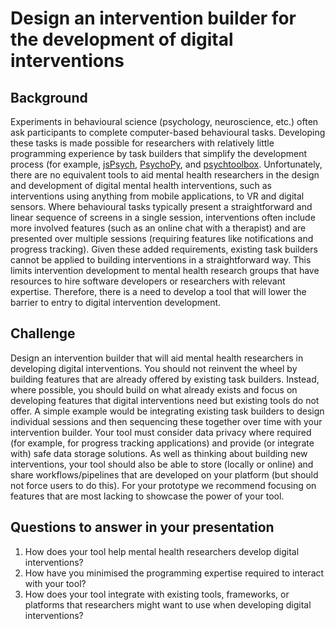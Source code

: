 # Design an intervention builder for the development of digital interventions

## Background

Experiments in behavioural science (psychology, neuroscience, etc.) often
ask participants to complete computer-based behavioural tasks. Developing these tasks is made possible for researchers with relatively little programming experience by task builders that simplify the development process (for example, [jsPsych](https://www.jspsych.org/7.3/), [PsychoPy](https://www.psychopy.org/), and [psychtoolbox](http://psychtoolbox.org/). Unfortunately, there are no equivalent tools to aid mental health researchers in the design and development of digital mental health interventions, such as interventions using anything from mobile applications, to VR and digital sensors. Where behavioural tasks typically present a straightforward and linear sequence of screens in a single session, interventions often include more involved features (such as an online chat with a therapist) and are presented over multiple sessions (requiring features like notifications and progress tracking). Given these added requirements, existing task builders cannot be applied to building interventions in a straightforward way. This limits intervention development to mental health research groups that have resources to hire software developers or researchers with relevant expertise. Therefore, there is a need to develop a tool that will lower the barrier to entry
to digital intervention development.

## Challenge

Design an intervention builder that will aid mental health researchers in developing digital interventions. You should not reinvent the wheel by building features that are already offered by existing task builders. Instead, where possible, you should build on what already exists and focus on developing features that digital interventions need but existing tools do not offer. A simple example
would be integrating existing task builders to design individual sessions and
then sequencing these together over time with your intervention builder. Your tool must consider data privacy where required (for example, for progress tracking applications) and provide (or integrate with) safe data storage solutions. As well
as thinking about building new interventions, your tool should also be able to
store (locally or online) and share workflows/pipelines that are developed on your platform (but should not force users to do this). For your prototype we recommend focusing on features that are most lacking to showcase the power of your tool.

## Questions to answer in your presentation

1. How does your tool help mental health researchers develop digital interventions?
2. How have you minimised the programming expertise required to interact with your tool?
3. How does your tool integrate with existing tools, frameworks, or platforms that researchers might want to use when developing digital interventions?
